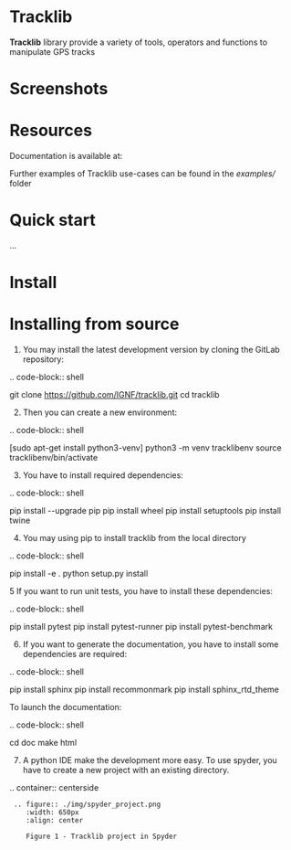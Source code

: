 


# Tracklib
**Tracklib** library provide a variety of tools, operators and functions to manipulate GPS tracks


# Screenshots


# Resources

Documentation is available at:

Further examples of Tracklib use-cases can be found in the *examples/* folder


# Quick start

...


# Install

Installing from source
==========================

1. You may install the latest development version by cloning the GitLab repository:

.. code-block:: shell

   git clone https://github.com/IGNF/tracklib.git
   cd tracklib


2. Then you can create a new environment:

.. code-block:: shell

   [sudo apt-get install python3-venv]
   python3 -m venv tracklibenv
   source tracklibenv/bin/activate


3. You have to install required dependencies:

.. code-block:: shell

   pip install --upgrade pip
   pip install wheel
   pip install setuptools
   pip install twine


4. You may using pip to install tracklib from the local directory

.. code-block:: shell

   pip install -e .
   python setup.py install
   
   
5 If you want to run unit tests, you have to install these dependencies:

.. code-block:: shell

   pip install pytest
   pip install pytest-runner
   pip install pytest-benchmark


6. If you want to generate the documentation, you have to install some dependencies are required:

.. code-block:: shell

   pip install sphinx
   pip install recommonmark
   pip install sphinx_rtd_theme

To launch the documentation:

.. code-block:: shell

   cd doc
   make html


7. A python IDE make the development more easy. To use spyder, you have to create a new project with an existing directory. 

.. container:: centerside
  
     .. figure:: ./img/spyder_project.png
        :width: 650px
        :align: center
      
        Figure 1 - Tracklib project in Spyder



